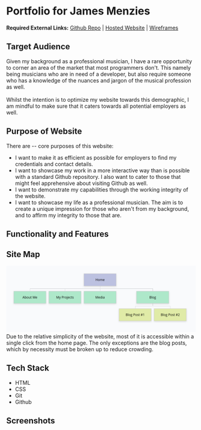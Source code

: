 # Portfolio for James Menzies

**Required External Links:**   [Github Repo](https://github.com/redbrickhut/James_Menzies_Portfolio) |  [Hosted Website]() | <a href="docs/wireframes.pdf" target="_blank">Wireframes</a>

## Target Audience

Given my background as a professional musician, I have a rare opportunity to corner an area of the market that most programmers don't. This namely being musicians who are in need of a developer, but also require someone who has a knowledge of the nuances and jargon of the musical profession as well.\
\
Whilst the intention is to optimize my website towards this demographic, I am mindful to make sure that it caters towards all potential employers as well.
## Purpose of Website

There are -- core purposes of this website:
* I want to make it as efficient as possible for employers to find my credentials and contact details.
* I want to showcase my work in a more interactive way than is possible with a standard Github repository. I also want to cater to those that might feel apprehensive about visiting Github as well.
* I want to demonstrate my capabilities through the working integrity of the website.
* I want to showcase my life as a professional musician. The aim is to create a unique impression for those who aren't from my background, and to affirm my integrity to those that are.

## Functionality and Features



## Site Map

![Site map](docs/sitemap.png)
Due to the relative simplicity of the website, most of it is accessible within a single click from the home page. The only exceptions are the blog posts, which by necessity must be broken up to reduce crowding. 

## Tech Stack
* HTML
* CSS
* Git
* Github

## Screenshots



